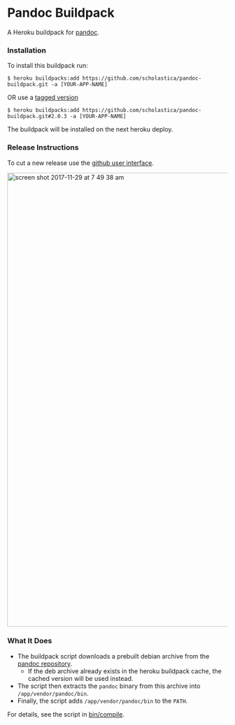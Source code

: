 # Pandoc Buildpack

A Heroku buildpack for [pandoc](http://pandoc.org).

### Installation

To install this buildpack run:
```
$ heroku buildpacks:add https://github.com/scholastica/pandoc-buildpack.git -a [YOUR-APP-NAME]
```

OR use a [tagged version](https://github.com/scholastica/pandoc-buildpack/releases)

```
$ heroku buildpacks:add https://github.com/scholastica/pandoc-buildpack.git#2.0.3 -a [YOUR-APP-NAME]
```

The buildpack will be installed on the next heroku deploy.

### Release Instructions

To cut a new release use
the [github user interface](./pandoc-buildpack/releases).

<img width="1039" alt="screen shot 2017-11-29 at 7 49 38 am" src="https://user-images.githubusercontent.com/72979/33378366-2cf43714-d4da-11e7-9f87-f4f472206388.png">



### What It Does

* The buildpack script downloads a prebuilt debian archive
from the [pandoc repository](https://github.com/jgm/pandoc/releases).
    * If the deb archive already exists in the heroku buildpack cache, the cached
    version will be used instead.
* The script then extracts the `pandoc` binary from this archive into `/app/vendor/pandoc/bin`.
* Finally, the script adds `/app/vendor/pandoc/bin` to the `PATH`.

For details, see the script in [bin/compile](,/bin/compile).
